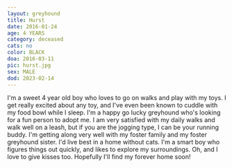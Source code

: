 ```yaml
---
layout: greyhound
title: Hurst
date: 2016-01-24
age: 4 YEARS
category: deceased
cats: no
color: BLACK
doa: 2016-03-11
pic: hurst.jpg
sex: MALE
dod: 2023-02-14
---
```


I'm a sweet 4 year old boy who loves to go on walks and play with my toys. I get really excited about any toy, and I've even been known to cuddle with my food bowl while I sleep. I'm a happy go lucky greyhound who's looking for a fun person to adopt me. I am very satisfied with my daily walks and walk well on a leash, but if you are the jogging type, I can be your running buddy. I'm getting along very well with my foster family and my foster greyhound sister. I'd live best in a home without cats. I'm a smart boy who figures things out quickly, and likes to explore my surroundings. Oh, and I love to give kisses too. Hopefully I'll find my forever home soon!
